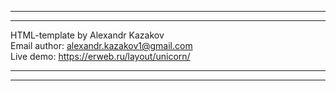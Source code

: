 *****************************************
*****************************************
HTML-template by Alexandr Kazakov<br>
Email author: alexandr.kazakov1@gmail.com<br>
Live demo: https://erweb.ru/layout/unicorn/
*****************************************
*****************************************